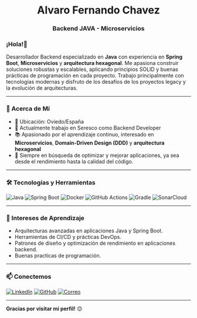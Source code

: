 <h1 align="center">Alvaro Fernando Chavez</h1>
<h3 align="center">Backend JAVA - Microservicios</h3>

###  ¡Hola!👋

Desarrollador Backend especializado en **Java** con experiencia en **Spring Boot**, **Microservicios** y **arquitectura hexagonal**. Me apasiona construir soluciones robustas y escalables, aplicando principios SOLID y buenas prácticas de programación en cada proyecto. Trabajo principalmente con tecnologías modernas y disfruto de los desafíos de los proyectos legacy y la evolución de arquitecturas.

---

### 🚀 Acerca de Mí
- 📍 Ubicación: Oviedo/España
- 💼 Actualmente trabajo en Seresco como Backend Developer
- 📚 Apasionado por el aprendizaje continuo, interesado en **Microservicios**, **Domain-Driven Design (DDD)** y **arquitectura hexagonal**
- 🎯 Siempre en búsqueda de optimizar y mejorar aplicaciones, ya sea desde el rendimiento hasta la calidad del código.

---

### 🛠️ Tecnologías y Herramientas

![Java](https://img.shields.io/badge/Java-ED8B00?style=for-the-badge&logo=java&logoColor=white)
![Spring Boot](https://img.shields.io/badge/SpringBoot-6DB33F?style=for-the-badge&logo=springboot&logoColor=white)
![Docker](https://img.shields.io/badge/Docker-2496ED?style=for-the-badge&logo=docker&logoColor=white)
![GitHub Actions](https://img.shields.io/badge/GitHub_Actions-2088FF?style=for-the-badge&logo=github-actions&logoColor=white)
![Gradle](https://img.shields.io/badge/Gradle-02303A?style=for-the-badge&logo=gradle&logoColor=white)
![SonarCloud](https://img.shields.io/badge/SonarCloud-F3702A?style=for-the-badge&logo=sonarcloud&logoColor=white)

---
### 🌱 Intereses de Aprendizaje

- Arquitecturas avanzadas en aplicaciones Java y Spring Boot.
- Herramientas de CI/CD y prácticas DevOps.
- Patrones de diseño y optimización de rendimiento en aplicaciones backend.
- Buenas practicas de programación.

---

### 📫 Conectemos

[![LinkedIn](https://img.shields.io/badge/LinkedIn-0077B5?style=for-the-badge&logo=linkedin&logoColor=white)](https://www.linkedin.com/in/fernando-chavez-chavez)
[![GitHub](https://img.shields.io/badge/GitHub-100000?style=for-the-badge&logo=github&logoColor=white)](https://github.com/Nemn120)
[![Correo](https://img.shields.io/badge/Email-D14836?style=for-the-badge&logo=gmail&logoColor=white)](mailto:alvaro1221x@gmail.com)

---
**Gracias por visitar mi perfil!** 😊
